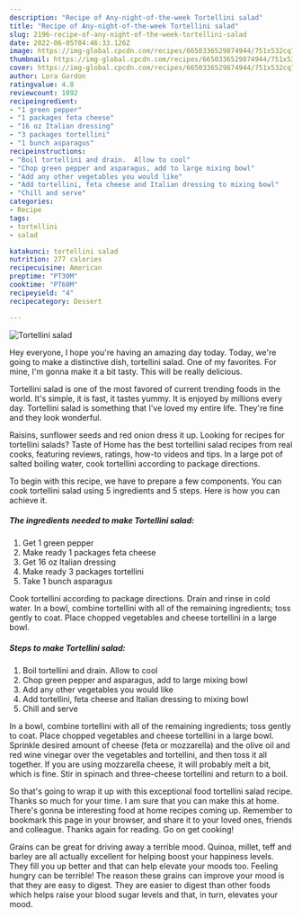 ```yaml
---
description: "Recipe of Any-night-of-the-week Tortellini salad"
title: "Recipe of Any-night-of-the-week Tortellini salad"
slug: 2196-recipe-of-any-night-of-the-week-tortellini-salad
date: 2022-06-05T04:46:33.126Z
image: https://img-global.cpcdn.com/recipes/6650336529874944/751x532cq70/tortellini-salad-recipe-main-photo.jpg
thumbnail: https://img-global.cpcdn.com/recipes/6650336529874944/751x532cq70/tortellini-salad-recipe-main-photo.jpg
cover: https://img-global.cpcdn.com/recipes/6650336529874944/751x532cq70/tortellini-salad-recipe-main-photo.jpg
author: Lora Gordon
ratingvalue: 4.8
reviewcount: 1092
recipeingredient:
- "1 green pepper"
- "1 packages feta cheese"
- "16 oz Italian dressing"
- "3 packages tortellini"
- "1 bunch asparagus"
recipeinstructions:
- "Boil tortellini and drain.  Allow to cool"
- "Chop green pepper and asparagus, add to large mixing bowl"
- "Add any other vegetables you would like"
- "Add tortellini, feta cheese and Italian dressing to mixing bowl"
- "Chill and serve"
categories:
- Recipe
tags:
- tortellini
- salad

katakunci: tortellini salad 
nutrition: 277 calories
recipecuisine: American
preptime: "PT30M"
cooktime: "PT60M"
recipeyield: "4"
recipecategory: Dessert

---
```



![Tortellini salad](https://img-global.cpcdn.com/recipes/6650336529874944/751x532cq70/tortellini-salad-recipe-main-photo.jpg)

Hey everyone, I hope you're having an amazing day today. Today, we're going to make a distinctive dish, tortellini salad. One of my favorites. For mine, I'm gonna make it a bit tasty. This will be really delicious.

Tortellini salad is one of the most favored of current trending foods in the world. It's simple, it is fast, it tastes yummy. It is enjoyed by millions every day. Tortellini salad is something that I've loved my entire life. They're fine and they look wonderful.

Raisins, sunflower seeds and red onion dress it up. Looking for recipes for tortellini salads? Taste of Home has the best tortellini salad recipes from real cooks, featuring reviews, ratings, how-to videos and tips. In a large pot of salted boiling water, cook tortellini according to package directions.


To begin with this recipe, we have to prepare a few components. You can cook tortellini salad using 5 ingredients and 5 steps. Here is how you can achieve it.

<!--inarticleads1-->

##### The ingredients needed to make Tortellini salad:

1. Get 1 green pepper
1. Make ready 1 packages feta cheese
1. Get 16 oz Italian dressing
1. Make ready 3 packages tortellini
1. Take 1 bunch asparagus


Cook tortellini according to package directions. Drain and rinse in cold water. In a bowl, combine tortellini with all of the remaining ingredients; toss gently to coat. Place chopped vegetables and cheese tortellini in a large bowl. 

<!--inarticleads2-->

##### Steps to make Tortellini salad:

1. Boil tortellini and drain.  Allow to cool
1. Chop green pepper and asparagus, add to large mixing bowl
1. Add any other vegetables you would like
1. Add tortellini, feta cheese and Italian dressing to mixing bowl
1. Chill and serve


In a bowl, combine tortellini with all of the remaining ingredients; toss gently to coat. Place chopped vegetables and cheese tortellini in a large bowl. Sprinkle desired amount of cheese (feta or mozzarella) and the olive oil and red wine vinegar over the vegetables and tortellini, and then toss it all together. If you are using mozzarella cheese, it will probably melt a bit, which is fine. Stir in spinach and three-cheese tortellini and return to a boil. 

So that's going to wrap it up with this exceptional food tortellini salad recipe. Thanks so much for your time. I am sure that you can make this at home. There's gonna be interesting food at home recipes coming up. Remember to bookmark this page in your browser, and share it to your loved ones, friends and colleague. Thanks again for reading. Go on get cooking!

Grains can be great for driving away a terrible mood. Quinoa, millet, teff and barley are all actually excellent for helping boost your happiness levels. They fill you up better and that can help elevate your moods too. Feeling hungry can be terrible! The reason these grains can improve your mood is that they are easy to digest. They are easier to digest than other foods which helps raise your blood sugar levels and that, in turn, elevates your mood.
